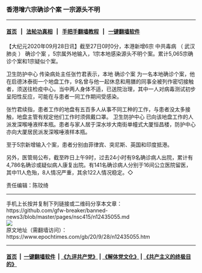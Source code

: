 ### 香港增六宗确诊个案 一宗源头不明
------------------------

#### [首页](https://github.com/gfw-breaker/banned-news3/blob/master/README.md) &nbsp;&nbsp;|&nbsp;&nbsp; [法轮功真相](https://github.com/begood0513/basic/blob/master/README.md)  &nbsp;&nbsp;|&nbsp;&nbsp; [手把手翻墙教程](https://github.com/gfw-breaker/guides/wiki)  &nbsp;&nbsp;|&nbsp;&nbsp; [一键翻墙软件](https://github.com/gfw-breaker/nogfw/blob/master/README.md)  



<div><p>
 【大纪元2020年09月28日讯】截至27日0时0分，本港新增6宗
 <ok href="https://www.epochtimes.com/gb/tag/%E4%B8%AD%E5%85%B1%E6%AF%92%E7%97%85.html">
  中共毒病
 </ok>
 （
 <ok href="https://www.epochtimes.com/gb/tag/%E6%AD%A6%E6%B1%89%E8%82%BA%E7%82%8E.html">
  武汉肺炎
 </ok>
 ）
 <ok href="https://www.epochtimes.com/gb/tag/%E7%A1%AE%E8%AF%8A%E4%B8%AA%E6%A1%88.html">
  确诊个案
 </ok>
 ，5宗属外地输入，1宗本地感染源头不明个案。累计5,065宗确诊个案和1宗疑似个案。
</p>
<p>
 <ok href="https://www.epochtimes.com/gb/tag/%E5%8D%AB%E7%94%9F%E9%98%B2%E6%8A%A4%E4%B8%AD%E5%BF%83.html">
  卫生防护中心
 </ok>
 传染病处主任张竹君表示，本地
 <ok href="https://www.epochtimes.com/gb/tag/%E7%A1%AE%E8%AF%8A%E4%B8%AA%E6%A1%88.html">
  确诊个案
 </ok>
 为一名本地确诊个案，他在启德沐泰街一个地盘工作，9名曾与他一起休息和用膳的同事全被列作密切接触者，须送往检疫中心。当中两人身体不适，已送院治理，其中一人对病毒测试初步呈阳性反应，可能在与患者一同工作期间受感染。
</p>
<p>
 张竹君续指，患者工作的地盘有五百多人从事不同工种的工作，与患者没太多接触，地盘主管有规定他们工作时须佩戴口罩。
 <ok href="https://www.epochtimes.com/gb/tag/%E5%8D%AB%E7%94%9F%E9%98%B2%E6%8A%A4%E4%B8%AD%E5%BF%83.html">
  卫生防护中心
 </ok>
 已向该地盘工作的人派发深喉唾液样本瓶。患者与家人居于深水埗大南街单幢式大厦恒昌楼，防护中心亦向大厦居民派发深喉唾液样本瓶。
</p>
<p>
 至于5宗新增输入个案，患者分别由菲律宾、突尼斯、英国和印度抵港。
</p>
<p>
 另外，医管局公布，截至昨日上午9时，过去24小时有9名确诊病人出院，累计有4,786名确诊或疑似病人康复出院。有141名确诊病人分别于16间公立医院留医，其中11人危殆，8人情况严重，其余122人情况稳定。◇
</p>
<p>
 责任编辑：陈玟绮
</p>
<p>
</p>
</div>
<hr/>
手机上长按并复制下列链接或二维码分享本文章：<br/>
https://github.com/gfw-breaker/banned-news3/blob/master/pages/nsc415/n12435055.md <br/>
<a href='https://github.com/gfw-breaker/banned-news3/blob/master/pages/nsc415/n12435055.md'><img src='https://github.com/gfw-breaker/banned-news3/blob/master/pages/nsc415/n12435055.md.png'/></a> <br/>
原文地址（需翻墙访问）：https://www.epochtimes.com/gb/20/9/28/n12435055.htm


------------------------
#### [首页](https://github.com/gfw-breaker/banned-news3/blob/master/README.md) &nbsp;|&nbsp; [一键翻墙软件](https://github.com/gfw-breaker/nogfw/blob/master/README.md) &nbsp;| [《九评共产党》](https://github.com/gfw-breaker/9ping.md/blob/master/README.md#九评之一评共产党是什么) | [《解体党文化》](https://github.com/gfw-breaker/jtdwh.md/blob/master/README.md) | [《共产主义的终极目的》](https://github.com/gfw-breaker/gczydzjmd.md/blob/master/README.md)


<img src='http://gfw-breaker.win/banned-news3/pages/nsc415/n12435055.md' width='0px' height='0px'/>